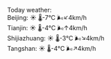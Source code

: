 Today weather:  
Beijing: ☀️   🌡️-7°C 🌬️↙4km/h  
Tianjin: ☀️   🌡️-4°C 🌬️↑4km/h  
Shijiazhuang: ☀️   🌡️-3°C 🌬️↘4km/h  
Tangshan: ☀️   🌡️-4°C 🌬️↗4km/h  
